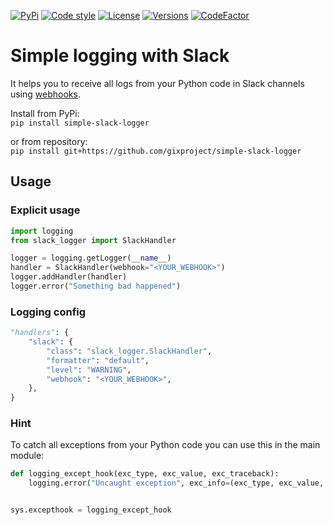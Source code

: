 [![PyPi](https://img.shields.io/pypi/v/simple-slack-logger)](https://pypi.org/project/simple-slack-logger/)
[![Code style](https://img.shields.io/badge/code%20style-black-000000.svg)](https://github.com/ambv/black)
[![License](https://img.shields.io/pypi/l/simple-slack-logger)](http://www.apache.org/licenses/LICENSE-2.0)
[![Versions](https://img.shields.io/pypi/pyversions/simple-slack-logger)](https://pypi.org/project/simple-slack-logger/)
[![CodeFactor](https://www.codefactor.io/repository/github/gixproject/simple-slack-logger/badge)](https://www.codefactor.io/repository/github/gixproject/simple-slack-logger)

# Simple logging with Slack

It helps you to receive all logs from your Python code in Slack channels
using [webhooks](https://api.slack.com/messaging/webhooks).

Install from PyPi:  
`pip install simple-slack-logger`

or from repository:  
`pip install git+https://github.com/gixproject/simple-slack-logger `

## Usage

### Explicit usage

```python
import logging
from slack_logger import SlackHandler

logger = logging.getLogger(__name__)
handler = SlackHandler(webhook="<YOUR_WEBHOOK>")
logger.addHandler(handler)
logger.error("Something bad happened")
```

### Logging config

```python
"handlers": {
    "slack": {
        "class": "slack_logger.SlackHandler",
        "formatter": "default",
        "level": "WARNING",
        "webhook": "<YOUR_WEBHOOK>",
    },
}
```

### Hint

To catch all exceptions from your Python code you can use this in the main module:

```python
def logging_except_hook(exc_type, exc_value, exc_traceback):
    logging.error("Uncaught exception", exc_info=(exc_type, exc_value, exc_traceback))


sys.excepthook = logging_except_hook
```